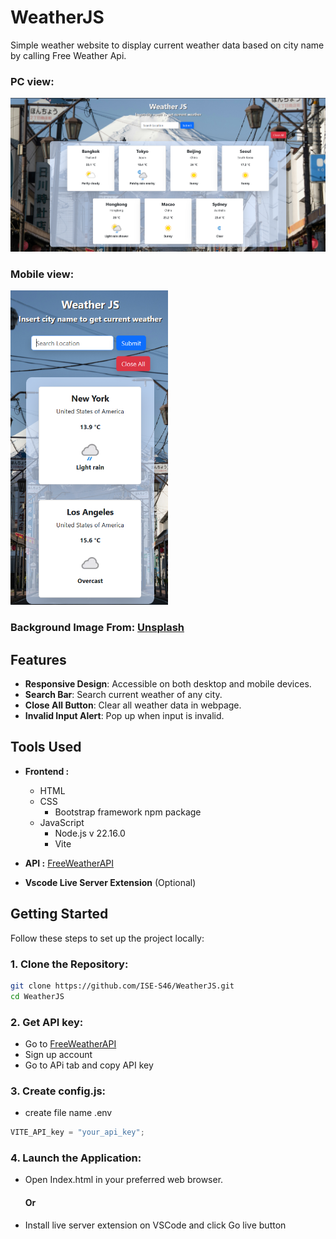 # WeatherJS

Simple weather website to display current weather data based on city name by calling Free Weather Api.

### PC view:
![WeatherJS](/Img/Preview.png) 

### Mobile view:
<img src="./Img/PreviewM.png" alt="WeatherJSMobile" width="50%"/>


### Background Image From: [Unsplash](https://unsplash.com/photos/a-car-driving-down-a-street-with-a-mountain-in-the-background-fErX8KaiVMU)

## Features
- **Responsive Design**: Accessible on both desktop and mobile devices.
- **Search Bar**: Search current weather of any city.
- **Close All Button**: Clear all weather data in webpage.
- **Invalid Input Alert**: Pop up when input is invalid.

## Tools Used

- **Frontend :**
  - HTML
  - CSS
    - Bootstrap framework npm package
  - JavaScript
    - Node.js v 22.16.0
    - Vite

- **API :** [FreeWeatherAPI](https://www.weatherapi.com/)

- **Vscode Live Server Extension** (Optional)

## Getting Started

Follow these steps to set up the project locally:

### 1. **Clone the Repository**:

   ```bash
   git clone https://github.com/ISE-S46/WeatherJS.git
   cd WeatherJS
   ```
### 2. **Get API key**:

- Go to [FreeWeatherAPI](https://www.weatherapi.com/)
- Sign up account
- Go to APi tab and copy API key

### 3. **Create config.js**:

- create file name .env
```js
VITE_API_key = "your_api_key";
```

### 4. **Launch the Application**:
- Open Index.html in your preferred web browser.
    #### Or
- Install live server extension on VSCode and click Go live button